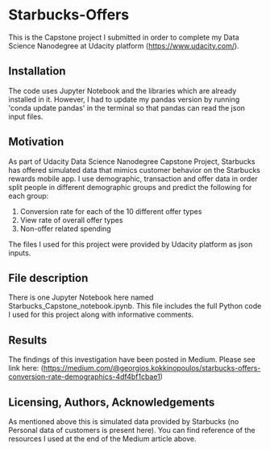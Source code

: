# Starbucks-Offers
This is the Capstone project I submitted in order to complete my Data Science Nanodegree at Udacity platform (https://www.udacity.com/).
## Installation
The code uses Jupyter Notebook and the libraries which are already installed in it. However, I had to update my pandas version by running 'conda update pandas' in the terminal so that pandas can read the json input files.
## Motivation
As part of Udacity Data Science Nanodegree Capstone Project, Starbucks has offered simulated data that mimics customer behavior on the Starbucks rewards mobile app. I use demographic, transaction and offer data in order split people in different demographic groups and predict the following for each group:

1. Conversion rate for each of the 10 different offer types
2. View rate of overall offer types
3. Non-offer related spending

The files I used for this project were provided by Udacity platform as json inputs.

## File description
There is one Jupyter Notebook here named Starbucks_Capstone_notebook.ipynb. This file includes the full Python code I used for this project along with informative comments.

## Results

The findings of this investigation have been posted in Medium. Please see link here:
(https://medium.com/@georgios.kokkinopoulos/starbucks-offers-conversion-rate-demographics-4df4bf1cbae1)

## Licensing, Authors, Acknowledgements
As mentioned above this is simulated data provided by Starbucks (no Personal data of customers is present here).
You can find reference of the resources I used at the end of the Medium article above.
